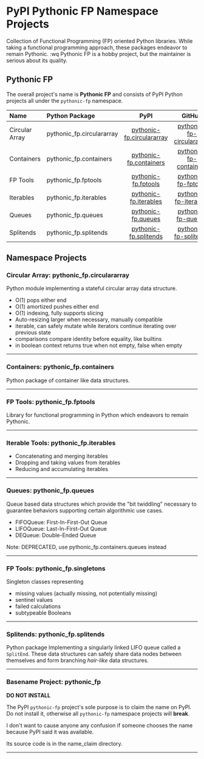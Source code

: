 # PyPI Pythonic FP Namespace Projects

Collection of Functional Programming (FP) oriented Python libraries.
While taking a functional programming approach, these packages endeavor
to remain Pythonic.
:wq
Pythonic FP is a hobby project, but the maintainer
is serious about its quality.

## Pythonic FP

The overall project's name is **Pythonic FP** and consists of PyPI Python projects all under the
`pythonic-fp` namespace.

| Name | Python Package | PyPI | GitHub | Docs |
|:---- |:-------------- |:----:|:------:|:----:|
| Circular Array | pythonic_fp.circulararray | [pythonic-fp.circulararray][101] | [pythonic-fp-circulararray][201] | [docs][301] |
| Containers | pythonic_fp.containers | [pythonic-fp.containers][102] | [pythonic-fp-containers][202] | [docs][302] |
| FP Tools | pythonic_fp.fptools | [pythonic-fp.fptools][103] | [pythonic-fp-fptools][203] | [docs][303] |
| Iterables | pythonic_fp.iterables | [pythonic-fp.iterables][104] | [pythonic-fp-iterables][204] | [docs][304] |
| Queues | pythonic_fp.queues | [pythonic-fp.queues][105] | [pythonic-fp-queues][205] | [docs][305] |
| Splitends | pythonic_fp.splitends | [pythonic-fp.splitends][106] | [pythonic-fp-splitends][206] | [docs][306] |

## Namespace Projects

### Circular Array: pythonic_fp.circulararray

Python module implementing a stateful circular array data structure.

- O(1) pops either end
- O(1) amortized pushes either end
- O(1) indexing, fully supports slicing
- Auto-resizing larger when necessary, manually compatible
- iterable, can safely mutate while iterators continue iterating over previous state
- comparisons compare identity before equality, like builtins
- in boolean context returns true when not empty, false when empty

______________________________________________________________________

### Containers: pythonic_fp.containers

Python package of container like data structures.

______________________________________________________________________

### FP Tools: pythonic_fp.fptools

Library for functional programming in Python which endeavors to remain
Pythonic.

______________________________________________________________________

### Iterable Tools: pythonic_fp.iterables

- Concatenating and merging iterables
- Dropping and taking values from iterables
- Reducing and accumulating iterables

______________________________________________________________________

### Queues: pythonic_fp.queues

Queue based data structures which provide the "bit twiddling" necessary
to guarantee behaviors supporting certain algorithmic use cases.

- FIFOQueue: First-In-First-Out Queue
- LIFOQueue: Last-In-First-Out Queue
- DEQueue: Double-Ended Queue

Note: DEPRECATED, use pythonic_fp.containers.queues instead
______________________________________________________________________

### FP Tools: pythonic_fp.singletons

Singleton classes representing

- missing values (actually missing, not potentially missing)
- sentinel values
- failed calculations
- subtypeable Booleans

______________________________________________________________________

### Splitends: pythonic_fp.splitends

Python package Implementing a singularly linked LIFO queue called
a ``SplitEnd``. These data structures can safely share data nodes
between themselves and form branching *hair-like* data structures.

______________________________________________________________________

### Basename Project: pythonic_fp

**DO NOT INSTALL**

The PyPI `pythonic-fp` project's sole purpose is to claim the name on
PyPI. Do not install it, otherwise all `pythonic-fp` namespace projects
will **break**.

I don't want to cause anyone any confusion if someone chooses the name
because PyPI said it was available.

Its source code is in the name_claim directory.

______________________________________________________________________

[101]: https://pypi.org/project/pythonic-fp.circulararray
[102]: https://pypi.org/project/pythonic-fp.containers
[103]: https://pypi.org/project/pythonic-fp.fptools
[104]: https://pypi.org/project/pythonic-fp.iterables
[105]: https://pypi.org/project/pythonic-fp.queues
[106]: https://pypi.org/project/pythonic-fp.splitends
[201]: https://github.com/grscheller/pythonic-fp-circulararray
[202]: https://github.com/grscheller/pythonic-fp-containers
[203]: https://github.com/grscheller/pythonic-fp-fptools
[204]: https://github.com/grscheller/pythonic-fp-iterables
[205]: https://github.com/grscheller/pythonic-fp-queues
[206]: https://github.com/grscheller/pythonic-fp-splitends
[301]: https://grscheller.github.io/pythonic-fp/circulararray/development/build/html/releases.html
[302]: https://grscheller.github.io/pythonic-fp/containers/development/build/html/releases.html
[303]: https://grscheller.github.io/pythonic-fp/fptools/development/build/html/releases.html
[304]: https://grscheller.github.io/pythonic-fp/iterables/development/build/html/releases.html
[305]: https://grscheller.github.io/pythonic-fp/deprecated/queues/development/build/html/releases.html
[306]: https://grscheller.github.io/pythonic-fp/splitends/development/build/html/releases.html
